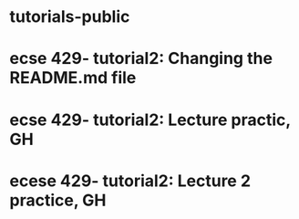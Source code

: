 # tutorials-public
# ecse 429- tutorial2: Changing the README.md file 
# ecse 429- tutorial2: Lecture practic, GH
# ecese 429- tutorial2: Lecture 2 practice, GH
